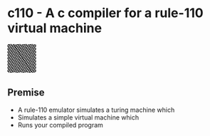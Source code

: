 # c110 - A c compiler for a rule-110 virtual machine

![A glider passing through ether](ether.png)

## Premise

* A rule-110 emulator simulates a turing machine which
* Simulates a simple virtual machine which
* Runs your compiled program
